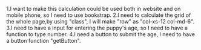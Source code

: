1.I want to make this calculation could be used both in website and on mobile phone, so I need to use bookstrap.
2.I need to calculate the grid of the whole page,by using "class", I will make "row" as "col-xs-12 col-md-6".
3.I need to have a input for entering the puppy's age, so I need to have a function to type number.
4.I need a button to submit the age, I need to have a button function "getButton".